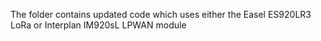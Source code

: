 The folder contains updated code which uses either the Easel ES920LR3 LoRa or Interplan IM920sL LPWAN module